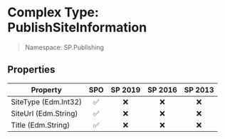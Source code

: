 # Complex Type: PublishSiteInformation

> Namespace: SP.Publishing

## Properties

Property | SPO | SP 2019 | SP 2016 | SP 2013
----------|:---:|:-------:|:-------:|:-------:
SiteType (Edm.Int32) | ✅ | ❌ | ❌ | ❌
SiteUrl (Edm.String) | ✅ | ❌ | ❌ | ❌
Title (Edm.String) | ✅ | ❌ | ❌ | ❌